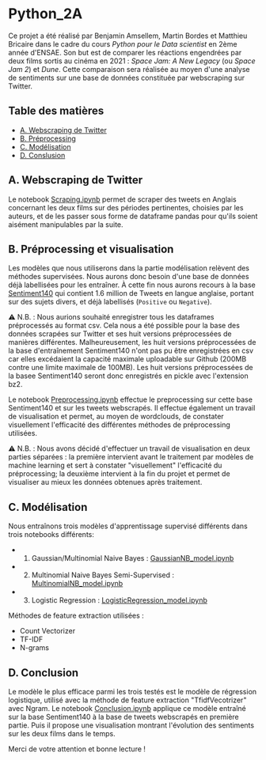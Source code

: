 # Python_2A

Ce projet a été réalisé par Benjamin Amsellem, Martin Bordes et Matthieu Bricaire dans le cadre du cours _Python pour le Data scientist_ en 2ème année d'ENSAE.
Son but est de comparer les réactions engendrées par deux films sortis au cinéma en 2021 : _Space Jam: A New Legacy_ (ou _Space Jam 2_) et _Dune_.
Cette comparaison sera réalisée au moyen d'une analyse de sentiments sur une base de données constituée par webscraping sur Twitter.

## Table des matières
* [A. Webscraping de Twitter](#A-Webscraping-de-Twitter)
* [B. Préprocessing](#b-Préprocessing)
* [C. Modélisation](#c-Modélisation)
* [D. Conslusion](#d-Conclusion)


## A. Webscraping de Twitter

Le notebook [Scraping.ipynb](Scraping.ipynb) permet de scraper des tweets en Anglais concernant les deux films sur des périodes pertinentes, choisies par les auteurs, et de les passer sous forme de dataframe pandas pour qu'ils soient aisément manipulables par la suite. 


## B. Préprocessing et visualisation

Les modèles que nous utiliserons dans la partie modélisation relèvent des méthodes supervisées. Nous aurons donc besoin d'une base de données déjà labellisées pour les entraîner. À cette fin nous aurons recours à la base [Sentiment140](http://help.sentiment140.com/) qui contient 1.6 million de Tweets en langue anglaise, portant sur des sujets divers, et déjà labellisés (`Positive` ou `Negative`).

:warning: N.B. : Nous aurions souhaité enregistrer tous les dataframes préprocessés au format csv. Cela nous a été possible pour la base des données scrapées sur Twitter et ses huit versions préprocessées de manières différentes. Malheureusement, les huit versions préprocessées de la base d'entraînement Sentiment140 n'ont pas pu être enregistrées en csv car elles excédaient la capacité maximale uploadable sur Github (200MB contre une limite maximale de 100MB). Les huit versions préprocessées de la basee Sentiment140 seront donc enregistrés en pickle avec l'extension bz2.

Le notebook [Preprocessing.ipynb](Preprocessing.ipynb) effectue le preprocessing sur cette base Sentiment140 et sur les tweets webscrapés. Il effectue également un travail de visualisation et permet, au moyen de wordclouds, de constater visuellement l'efficacité des différentes méthodes de préprocessing utilisées.

:warning: N.B. : Nous avons décidé d'effectuer un travail de visualisation en deux parties séparées : la première intervient avant le traitement par modèles de machine learning et sert à constater "visuellement" l'efficacité du préprocessing; la deuxième intervient à la fin du projet et permet de visualiser au mieux les données obtenues après traitement.


## C. Modélisation

Nous entraînons trois modèles d'apprentissage supervisé différents dans trois notebooks différents:
* 1) Gaussian/Multinomial Naive Bayes : [GaussianNB_model.ipynb](GaussianNB_model.ipynb)
* 2) Multinomial Naive Bayes Semi-Supervised : [MultinomialNB_model.ipynb](MultinomialNB_model.ipynb)
* 3) Logistic Regression : [LogisticRegression_model.ipynb](LogisticRegression_model.ipynb)

Méthodes de feature extraction utilisées : 
* Count Vectorizer
* TF-IDF
* N-grams


## D. Conclusion

Le modèle le plus efficace parmi les trois testés est le modèle de régression logistique, utilisé avec la méthode de feature extraction "TfidfVecotrizer" avec Ngram.
Le notebook [Conclusion.ipynb](Conclusion.ipynb) applique ce modèle entraîné sur la base Sentiment140 à la base de tweets webscrapés en première partie. 
Puis il propose une visualisation montrant l'évolution des sentiments sur les deux films dans le temps.

Merci de votre attention et bonne lecture !
